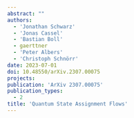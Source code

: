 ```yaml
---
abstract: ""
authors:
  - 'Jonathan Schwarz'
  - 'Jonas Cassel'
  - 'Bastian Boll'
  - gaerttner
  - 'Peter Albers'
  - 'Christoph Schnörr'
date: 2023-07-01
doi: 10.48550/arXiv.2307.00075
projects:
publication: 'ArXiv 2307.00075'
publication_types:
  - 2
title: 'Quantum State Assignment Flows'
---
```

